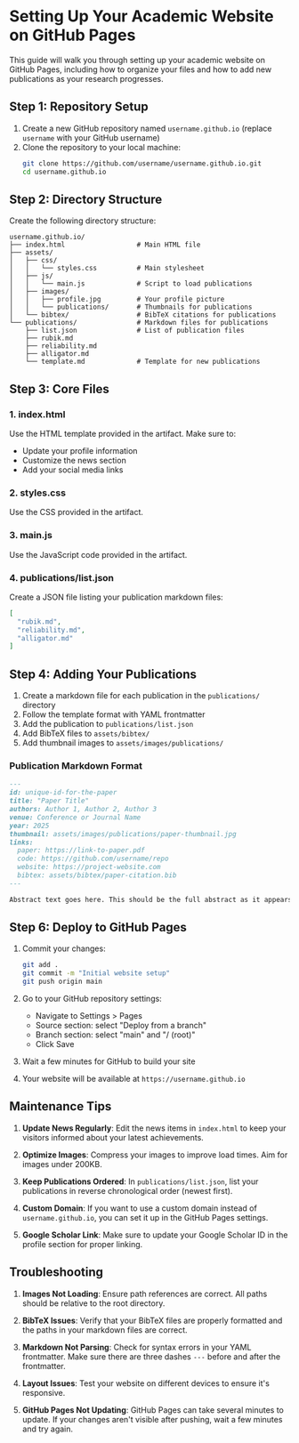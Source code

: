 # Setting Up Your Academic Website on GitHub Pages

This guide will walk you through setting up your academic website on GitHub Pages, including how to organize your files and how to add new publications as your research progresses.

## Step 1: Repository Setup

1. Create a new GitHub repository named `username.github.io` (replace `username` with your GitHub username)
2. Clone the repository to your local machine:
   ```bash
   git clone https://github.com/username/username.github.io.git
   cd username.github.io
   ```

## Step 2: Directory Structure

Create the following directory structure:

```
username.github.io/
├── index.html                  # Main HTML file
├── assets/
│   ├── css/
│   │   └── styles.css          # Main stylesheet
│   ├── js/
│   │   └── main.js             # Script to load publications
│   ├── images/
│   │   ├── profile.jpg         # Your profile picture
│   │   └── publications/       # Thumbnails for publications
│   └── bibtex/                 # BibTeX citations for publications
└── publications/               # Markdown files for publications
    ├── list.json               # List of publication files
    ├── rubik.md
    ├── reliability.md
    ├── alligator.md
    └── template.md             # Template for new publications
```

## Step 3: Core Files

### 1. index.html

Use the HTML template provided in the artifact. Make sure to:
- Update your profile information
- Customize the news section
- Add your social media links

### 2. styles.css

Use the CSS provided in the artifact.

### 3. main.js

Use the JavaScript code provided in the artifact.

### 4. publications/list.json

Create a JSON file listing your publication markdown files:

```json
[
  "rubik.md",
  "reliability.md",
  "alligator.md"
]
```

## Step 4: Adding Your Publications

1. Create a markdown file for each publication in the `publications/` directory
2. Follow the template format with YAML frontmatter
3. Add the publication to `publications/list.json`
4. Add BibTeX files to `assets/bibtex/`
5. Add thumbnail images to `assets/images/publications/`

### Publication Markdown Format

```markdown
---
id: unique-id-for-the-paper
title: "Paper Title"
authors: Author 1, Author 2, Author 3
venue: Conference or Journal Name
year: 2025
thumbnail: assets/images/publications/paper-thumbnail.jpg
links:
  paper: https://link-to-paper.pdf
  code: https://github.com/username/repo
  website: https://project-website.com
  bibtex: assets/bibtex/paper-citation.bib
---

Abstract text goes here. This should be the full abstract as it appears in the paper.
```

## Step 6: Deploy to GitHub Pages

1. Commit your changes:
   ```bash
   git add .
   git commit -m "Initial website setup"
   git push origin main
   ```

2. Go to your GitHub repository settings:
   - Navigate to Settings > Pages
   - Source section: select "Deploy from a branch"
   - Branch section: select "main" and "/ (root)"
   - Click Save

3. Wait a few minutes for GitHub to build your site
4. Your website will be available at `https://username.github.io`

## Maintenance Tips

1. **Update News Regularly**: Edit the news items in `index.html` to keep your visitors informed about your latest achievements.

2. **Optimize Images**: Compress your images to improve load times. Aim for images under 200KB.

3. **Keep Publications Ordered**: In `publications/list.json`, list your publications in reverse chronological order (newest first).

4. **Custom Domain**: If you want to use a custom domain instead of `username.github.io`, you can set it up in the GitHub Pages settings.

5. **Google Scholar Link**: Make sure to update your Google Scholar ID in the profile section for proper linking.

## Troubleshooting

1. **Images Not Loading**: Ensure path references are correct. All paths should be relative to the root directory.

2. **BibTeX Issues**: Verify that your BibTeX files are properly formatted and the paths in your markdown files are correct.

3. **Markdown Not Parsing**: Check for syntax errors in your YAML frontmatter. Make sure there are three dashes `---` before and after the frontmatter.

4. **Layout Issues**: Test your website on different devices to ensure it's responsive.

5. **GitHub Pages Not Updating**: GitHub Pages can take several minutes to update. If your changes aren't visible after pushing, wait a few minutes and try again.
